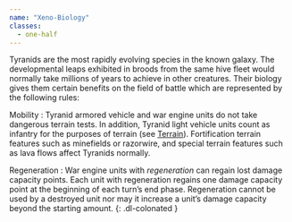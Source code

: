 ```yaml
---
name: "Xeno-Biology"
classes:
  - one-half
---
```

Tyranids are the most rapidly evolving species in the known galaxy. The developmental leaps exhibited in broods from the same hive fleet would normally take millions of years to achieve in other creatures. Their biology gives them certain benefits on the field of battle which are represented by the following rules:

Mobility
: Tyranid armored vehicle and war engine units do not take dangerous terrain tests. In addition, Tyranid light vehicle units count as infantry for the purposes of terrain (see [Terrain](/tournament-pack/#terrain)). Fortification terrain features such as minefields or razorwire, and special terrain features such as lava flows affect Tyranids normally.

Regeneration
: War engine units with _regeneration_ can regain lost damage capacity points. Each unit with regeneration regains one damage capacity point at the beginning of each turn’s end phase. Regeneration cannot be used by a destroyed unit nor may it increase a unit’s damage capacity beyond the starting amount.
{: .dl-colonated }